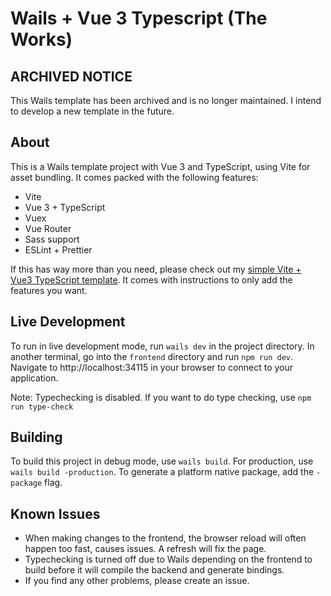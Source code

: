 # Wails + Vue 3 Typescript (The Works)

## ARCHIVED NOTICE

This Wails template has been archived and is no longer maintained. I intend to develop a new template in the future.

## About

This is a Wails template project with Vue 3 and TypeScript, using Vite for
asset bundling. It comes packed with the following features:
- Vite
- Vue 3 + TypeScript
- Vuex
- Vue Router
- Sass support
- ESLint + Prettier

If this has way more than you need, please check out my
[simple Vite + Vue3 TypeScript template](https://github.com/codydbentley/wails-vite-vue-ts).
It comes with instructions to only add the features you want. 

## Live Development

To run in live development mode, run `wails dev` in the project directory. In another terminal, go into the `frontend`
directory and run `npm run dev`. Navigate to http://localhost:34115
in your browser to connect to your application.

Note: Typechecking is disabled. If you want to do type checking, use `npm run type-check`

## Building

To build this project in debug mode, use `wails build`. For production, use `wails build -production`.
To generate a platform native package, add the `-package` flag.

## Known Issues

- When making changes to the frontend, the browser reload will often happen too fast, causes issues. A refresh will fix the page.
- Typechecking is turned off due to Wails depending on the frontend to build before it will compile the backend and generate bindings.
- If you find any other problems, please create an issue.
